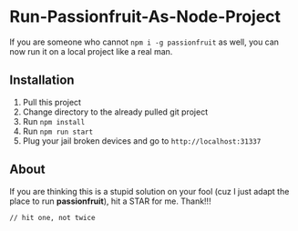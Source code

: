 # Run-Passionfruit-As-Node-Project
If you are someone who cannot `npm i -g passionfruit` as well, you can now run it on a local project like a real man.

## Installation
1. Pull this project
2. Change directory to the already pulled git project
3. Run `npm install`
4. Run `npm run start`
5. Plug your jail broken devices and go to `http://localhost:31337`

## About
If you are thinking this is a stupid solution on your fool (cuz I just adapt the place to run **passionfruit**), hit a STAR for me. Thank!!!
```JS
// hit one, not twice
```
